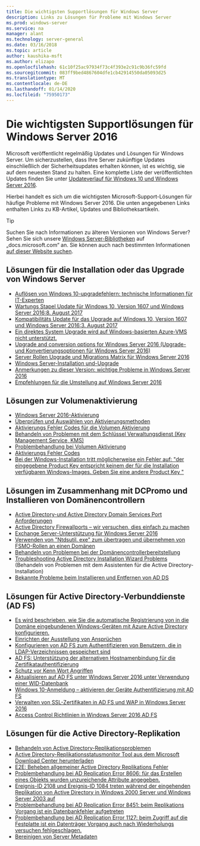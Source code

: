 ```yaml
---
title: Die wichtigsten Supportlösungen für Windows Server
description: Links zu Lösungen für Probleme mit Windows Server
ms.prod: windows-server
ms.service: na
manager: alant
ms.technology: server-general
ms.date: 03/16/2018
ms.topic: article
author: kaushika-msft
ms.author: elizapo
ms.openlocfilehash: 61c10f25ac97934f73c4f393e2c91c9b36fc59fd
ms.sourcegitcommit: 083ff9bed4867604dfe1cb42914550da05093d25
ms.translationtype: MT
ms.contentlocale: de-DE
ms.lasthandoff: 01/14/2020
ms.locfileid: "75950173"
---
```

# <a name="top-support-solutions-for-windows-server-2016"></a>Die wichtigsten Supportlösungen für Windows Server 2016

Microsoft veröffentlicht regelmäßig Updates und Lösungen für Windows Server. Um sicherzustellen, dass Ihre Server zukünftige Updates einschließlich der Sicherheitsupdates erhalten können, ist es wichtig, sie auf dem neuesten Stand zu halten. Eine komplette Liste der veröffentlichten Updates finden Sie unter [Updateverlauf für Windows 10 und Windows Server 2016](https://support.microsoft.com/help/4000825/windows-10-windows-server-2016-update-history).

Hierbei handelt es sich um die wichtigsten Microsoft-Support-Lösungen für häufige Probleme mit Windows Server 2016. Die unten angegebenen Links enthalten Links zu KB-Artikel, Updates und Bibliotheksartikeln.

>[!TIP]
> Suchen Sie nach Informationen zu älteren Versionen von Windows Server? Sehen Sie sich unsere [Windows Server-Bibliotheken](/previous-versions/windows/) auf „docs.microsoft.com“ an. Sie können auch nach bestimmten Informationen [auf dieser Website suchen](https://docs.microsoft.com/search/index?search=Windows+Server&dataSource=previousVersions).

## <a name="solutions-for-installing-or-upgrading-windows-server"></a>Lösungen für die Installation oder das Upgrade von Windows Server

- [Auflösen von Windows 10-upgradefehlern: technische Informationen für IT-Experten](https://docs.microsoft.com/windows/deployment/upgrade/resolve-windows-10-upgrade-errors)
- [Wartungs Stapel Update für Windows 10, Version 1607 und Windows Server 2016:8. August 2017](https://support.microsoft.com/help/4035631)
- [Kompatibilitäts Update für das Upgrade auf Windows 10, Version 1607 und Windows Server 2016:3. August 2017](https://support.microsoft.com/help/4033524)
- [Ein direktes System Upgrade wird auf Windows-basierten Azure-VMS nicht unterstützt.](https://support.microsoft.com/help/4014997)
- [Upgrade and conversion options for Windows Server 2016 (Upgrade- und Konvertierungsoptionen für Windows Server 2016)](../get-started/supported-upgrade-paths.md)
- [Server Rollen Upgrade und Migrations Matrix für Windows Server 2016](../get-started/server-role-upgradeability-table.md)
- [Windows Server-Installation und-Upgrade](../get-started/installation-and-upgrade.md)
- [Anmerkungen zu dieser Version: wichtige Probleme in Windows Server 2016](../get-started/windows-server-2016-ga-release-notes.md)
- [Empfehlungen für die Umstellung auf Windows Server 2016](../get-started/recommendations-moving-to-server2016.md)

## <a name="solutions-for-volume-activation"></a>Lösungen zur Volumenaktivierung
- [Windows Server 2016-Aktivierung](../get-started/server-2016-activation.md)
- [Überprüfen und Auswählen von Aktivierungsmethoden](https://technet.microsoft.com/library/jj134256(ws.11).aspx)
- [Aktivierungs Fehler Codes für die Volumen Aktivierung](https://technet.microsoft.com/library/dn502528.aspx)
- [Behandeln von Problemen mit dem Schlüssel Verwaltungsdienst (Key Management Service, KMS)](https://technet.microsoft.com/library/ee939272.aspx)
- [Problembehandlung bei Volumen Aktivierung](https://technet.microsoft.com/library/ff793439.aspx)
- [Aktivierungs Fehler Codes](https://technet.microsoft.com/library/ff793399.aspx)
- [Bei der Windows-Installation tritt möglicherweise ein Fehler auf: "der eingegebene Product Key entspricht keinem der für die Installation verfügbaren Windows-Images. Geben Sie eine andere Product Key "](https://support.microsoft.com/help/2796988/windows-8-or-windows-server-2012-installation-may-fail-with-error-mess)

## <a name="solutions-related-to-dcpromo-and-installing-domain-controllers"></a>Lösungen im Zusammenhang mit DCPromo und Installieren von Domänencontrollern
- [Active Directory-und Active Directory Domain Services Port Anforderungen](https://technet.microsoft.com/library/dd772723(v=ws.10).aspx)
- [Active Directory Firewallports – wir versuchen, dies einfach zu machen](http://blogs.msmvps.com/acefekay/2011/11/01/active-directory-firewall-ports-let-s-try-to-make-this-simple/)
- [Exchange Server-Unterstützung für Windows Server 2016](https://technet.microsoft.com/library/ff728623(v=exchg.150).aspx)
- [Verwenden von "Ntdsutil. exe" zum übertragen und übernehmen von FSMO-Rollen an einen Domänen](https://support.microsoft.com/kb/255504)
- [Behandeln von Problemen bei der Domänencontrollerbereitstellung](../identity/ad-ds/deploy/troubleshooting-domain-controller-deployment.md)
- [Troubleshooting Active Directory Installation Wizard Problems](https://msdn.microsoft.com/library/bb727058.aspx) (Behandeln von Problemen mit dem Assistenten für die Active Directory-Installation)
- [Bekannte Probleme beim Installieren und Entfernen von AD DS](https://technet.microsoft.com/library/cc754463(v=ws.10).aspx)

## <a name="solutions-for-active-directory-federation-services-ad-fs"></a>Lösungen für Active Directory-Verbunddienste (AD FS)
- [Es wird beschrieben, wie Sie die automatische Registrierung von in die Domäne eingebundenen Windows-Geräten mit Azure Active Directory konfigurieren.](/azure/active-directory/active-directory-conditional-access-automatic-device-registration-setup)
- [Einrichten der Ausstellung von Ansprüchen](/azure/active-directory/device-management-hybrid-azuread-joined-devices-setup#step-2-setup-issuance-of-claims)
- [Konfigurieren von AD FS zum Authentifizieren von Benutzern, die in LDAP-Verzeichnissen gespeichert sind](../identity/ad-fs/operations/configure-ad-fs-to-authenticate-users-stored-in-ldap-directories.md)
- [AD FS: Unterstützung der alternativen Hostnamenbindung für die Zertifikatauthentifizierung](../identity/ad-fs/operations/ad-fs-support-for-alternate-hostname-binding-for-certificate-authentication.md)
- [Schutz vor Kenn Wort Angriffen](https://blogs.technet.microsoft.com/tspring/2017/01/20/federated-to-microsoft-cloud-and-account-lockouts/)
- [Aktualisieren auf AD FS unter Windows Server 2016 unter Verwendung einer WID-Datenbank](../identity/ad-fs/deployment/upgrading-to-ad-fs-in-windows-server-2016.md)
- [Windows 10-Anmeldung – aktivieren der Geräte Authentifizierung mit AD FS](../identity/ad-fs/operations/configure-device-based-conditional-access-on-premises.md)
- [Verwalten von SSL-Zertifikaten in AD FS und WAP in Windows Server 2016](../identity/ad-fs/operations/manage-ssl-certificates-ad-fs-wap-2016.md)
- [Access Control Richtlinien in Windows Server 2016 AD FS](../identity/ad-fs/operations/access-control-policies-in-ad-fs.md)

## <a name="solutions-related-to-active-directory-replication"></a>Lösungen für die Active Directory-Replikation

- [Behandeln von Active Directory-Replikationsproblemen](../identity/ad-ds/manage/troubleshoot/troubleshooting-active-directory-replication-problems.md)
- [Active Directory-Replikationsstatusmonitor Tool aus dem Microsoft Download Center herunterladen](https://www.microsoft.com/en-in/download/details.aspx?id=30005)
- [E2E: Beheben allgemeiner Active Directory Replikations Fehler](https://support.microsoft.com/kb/3108513)
- [Problembehandlung bei AD Replication Error 8606: für das Erstellen eines Objekts wurden unzureichende Attribute angegeben.](https://support.microsoft.com/kb/2028495)
- [Ereignis-ID 2108 und Ereignis-ID 1084 treten während der eingehenden Replikation von Active Directory in Windows 2000 Server und Windows Server 2003 auf](https://support.microsoft.com/kb/837932)
- [Problembehandlung bei AD Replication Error 8451: beim Replikations Vorgang ist ein Datenbankfehler aufgetreten](https://support.microsoft.com/kb/2645996)
- [Problembehandlung bei AD Replication Error 1127: beim Zugriff auf die Festplatte ist ein Datenträger Vorgang auch nach Wiederholungs versuchen fehlgeschlagen.](https://support.microsoft.com/kb/2025726)
- [Bereinigen von Server Metadaten](https://technet.microsoft.com/library/cc816907.aspx)